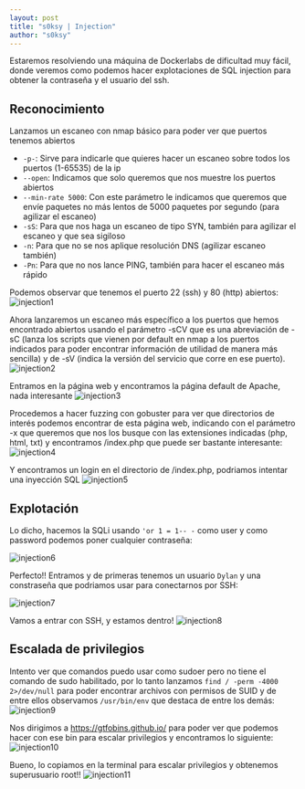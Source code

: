 ```yaml
---
layout: post
title: "s0ksy | Injection"
author: "s0ksy"
---
```

Estaremos resolviendo una máquina de Dockerlabs de dificultad muy fácil, donde veremos como podemos hacer explotaciones de SQL injection para obtener la contraseña y el usuario del ssh.

## Reconocimiento

Lanzamos un escaneo con nmap básico para poder ver que puertos tenemos abiertos
* `-p-`: Sirve para indicarle que quieres hacer un escaneo sobre todos los puertos (1-65535) de la ip 
* `--open`: Indicamos que solo queremos que nos muestre los puertos abiertos
* `--min-rate 5000`: Con este parámetro le indicamos que queremos que envíe paquetes no más lentos de 5000 paquetes por segundo (para agilizar el escaneo)
* `-sS`: Para que nos haga un escaneo de tipo SYN, también para agilizar el escaneo y que sea sigiloso
* `-n`: Para que no se nos aplique resolución DNS (agilizar escaneo también)
* `-Pn`: Para que no nos lance PING, también para hacer el escaneo más rápido

Podemos observar que tenemos el puerto 22 (ssh) y 80 (http) abiertos:
![injection1](/assets/images/injection1.png)

Ahora lanzaremos un escaneo más específico a los puertos que hemos encontrado abiertos usando el parámetro -sCV que es una abreviación de -sC (lanza los scripts que vienen por default en nmap a los puertos indicados para poder encontrar información de utilidad de manera más sencilla) y de -sV (indica la versión del servicio que corre en ese puerto).
![injection2](/assets/images/injection2.png)

Entramos en la página web y encontramos la página default de Apache, nada interesante
![injection3](/assets/images/injection3.png)

Procedemos a hacer fuzzing con gobuster para ver que directorios de interés podemos encontrar de esta página web, indicando con el parámetro -x que queremos que nos los busque con las extensiones indicadas (php, html, txt) y encontramos /index.php que puede ser bastante interesante:
![injection4](/assets/images/injection4.png)

Y encontramos un login en el directorio de /index.php, podriamos intentar una inyección SQL
![injection5](/assets/images/injection5.png)

## Explotación

Lo dicho, hacemos la SQLi usando `'or 1 = 1-- -` como user y como password podemos poner cualquier contraseña:

![injection6](/assets/images/injection6.png)

Perfecto!! Entramos y de primeras tenemos un usuario `Dylan` y una constraseña que podriamos usar para conectarnos por SSH:

![injection7](/assets/images/injection7.png)

Vamos a entrar con SSH, y estamos dentro!
![injection8](/assets/images/injection8.png)

## Escalada de privilegios

Intento ver que comandos puedo usar como sudoer pero no tiene el comando de sudo habilitado, por lo tanto lanzamos `find / -perm -4000 2>/dev/null` para poder encontrar archivos con permisos de SUID y de entre ellos observamos `/usr/bin/env` que destaca de entre los demás:
![injection9](/assets/images/injection9.png)

Nos dirigimos a https://gtfobins.github.io/ para poder ver que podemos hacer con ese bin para escalar privilegios y encontramos lo siguiente:
![injection10](/assets/images/injection10.png)

Bueno, lo copiamos en la terminal para escalar privilegios y obtenemos superusuario root!!
![injection11](/assets/images/injection11.png)

